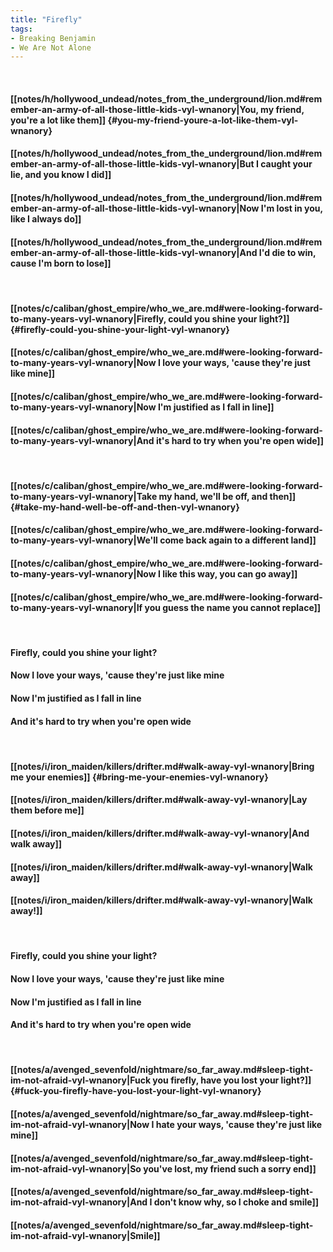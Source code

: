 ```yaml
---
title: "Firefly"
tags:
- Breaking Benjamin
- We Are Not Alone
---
```

&nbsp;
#### [[notes/h/hollywood_undead/notes_from_the_underground/lion.md#remember-an-army-of-all-those-little-kids-vyl-wnanory|You, my friend, you're a lot like them]] {#you-my-friend-youre-a-lot-like-them-vyl-wnanory}
#### [[notes/h/hollywood_undead/notes_from_the_underground/lion.md#remember-an-army-of-all-those-little-kids-vyl-wnanory|But I caught your lie, and you know I did]]
#### [[notes/h/hollywood_undead/notes_from_the_underground/lion.md#remember-an-army-of-all-those-little-kids-vyl-wnanory|Now I'm lost in you, like I always do]]
#### [[notes/h/hollywood_undead/notes_from_the_underground/lion.md#remember-an-army-of-all-those-little-kids-vyl-wnanory|And I'd die to win, cause I'm born to lose]]
&nbsp;
#### [[notes/c/caliban/ghost_empire/who_we_are.md#were-looking-forward-to-many-years-vyl-wnanory|Firefly, could you shine your light?]] {#firefly-could-you-shine-your-light-vyl-wnanory}
#### [[notes/c/caliban/ghost_empire/who_we_are.md#were-looking-forward-to-many-years-vyl-wnanory|Now I love your ways, 'cause they're just like mine]]
#### [[notes/c/caliban/ghost_empire/who_we_are.md#were-looking-forward-to-many-years-vyl-wnanory|Now I'm justified as I fall in line]]
#### [[notes/c/caliban/ghost_empire/who_we_are.md#were-looking-forward-to-many-years-vyl-wnanory|And it's hard to try when you're open wide]]
&nbsp;
#### [[notes/c/caliban/ghost_empire/who_we_are.md#were-looking-forward-to-many-years-vyl-wnanory|Take my hand, we'll be off, and then]] {#take-my-hand-well-be-off-and-then-vyl-wnanory}
#### [[notes/c/caliban/ghost_empire/who_we_are.md#were-looking-forward-to-many-years-vyl-wnanory|We'll come back again to a different land]]
#### [[notes/c/caliban/ghost_empire/who_we_are.md#were-looking-forward-to-many-years-vyl-wnanory|Now I like this way, you can go away]]
#### [[notes/c/caliban/ghost_empire/who_we_are.md#were-looking-forward-to-many-years-vyl-wnanory|If you guess the name you cannot replace]]
&nbsp;
#### Firefly, could you shine your light?
#### Now I love your ways, 'cause they're just like mine
#### Now I'm justified as I fall in line
#### And it's hard to try when you're open wide
&nbsp;
#### [[notes/i/iron_maiden/killers/drifter.md#walk-away-vyl-wnanory|Bring me your enemies]] {#bring-me-your-enemies-vyl-wnanory}
#### [[notes/i/iron_maiden/killers/drifter.md#walk-away-vyl-wnanory|Lay them before me]]
#### [[notes/i/iron_maiden/killers/drifter.md#walk-away-vyl-wnanory|And walk away]]
#### [[notes/i/iron_maiden/killers/drifter.md#walk-away-vyl-wnanory|Walk away]]
#### [[notes/i/iron_maiden/killers/drifter.md#walk-away-vyl-wnanory|Walk away!]]
&nbsp;
#### Firefly, could you shine your light?
#### Now I love your ways, 'cause they're just like mine
#### Now I'm justified as I fall in line
#### And it's hard to try when you're open wide
&nbsp;
#### [[notes/a/avenged_sevenfold/nightmare/so_far_away.md#sleep-tight-im-not-afraid-vyl-wnanory|Fuck you firefly, have you lost your light?]] {#fuck-you-firefly-have-you-lost-your-light-vyl-wnanory}
#### [[notes/a/avenged_sevenfold/nightmare/so_far_away.md#sleep-tight-im-not-afraid-vyl-wnanory|Now I hate your ways, 'cause they're just like mine]]
#### [[notes/a/avenged_sevenfold/nightmare/so_far_away.md#sleep-tight-im-not-afraid-vyl-wnanory|So you've lost, my friend such a sorry end]]
#### [[notes/a/avenged_sevenfold/nightmare/so_far_away.md#sleep-tight-im-not-afraid-vyl-wnanory|And I don't know why, so I choke and smile]]
#### [[notes/a/avenged_sevenfold/nightmare/so_far_away.md#sleep-tight-im-not-afraid-vyl-wnanory|Smile]]
